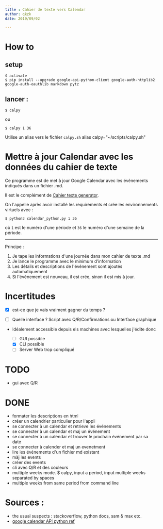 ```yaml
---
title : Cahier de texte vers Calendar
author: qkzk
date: 2019/09/02

---
```


# How to

## setup

~~~
$ activate
$ pip install --upgrade google-api-python-client google-auth-httplib2 google-auth-oauthlib markdown pytz
~~~

## lancer :

~~~
$ calpy
~~~

ou

~~~
$ calpy 1 36
~~~

Utilise un alias vers le fichier `calpy.sh`
alias calpy="~/scripts/calpy.sh"

# Mettre à jour Calendar avec les données du cahier de texte

Ce programme est de met à jour Google Calendar avec les événements indiqués
dans un fichier .md.

Il est le complément de [Cahier texte generator](https://github.com/qkzk/cahier_texte_generator).

On l'appelle après avoir installé les requirements et crée les environnements
virtuels avec :

```shell
$ python3 calendar_python.py 1 36
```

où `1` est le numéro d'une période et `36` le numéro d'une semaine de la
période.

---


Principe :

1. Je tape les informations d'une journée dans mon cahier de texte .md
2. Je lance le programme avec le minimum d'information
3. Les détails et descriptions de l'événement sont ajoutés automatiquement
4. Si l'événement est nouveau, il est crée, sinon il est mis à jour.


# Incertitudes

- [x] est-ce que je vais vraiment gagner du temps ?
* [ ] Quelle interface ? Script avec Q/R/Confirmations ou Interface graphique
*
    Idéalement accessible depuis els machines avec lesquelles j'édite donc

    - [ ] GUI possible
    - [x] CLI possible
    - [ ] Server Web trop compliqué

# TODO

* gui avec Q/R

# DONE

* formater les descriptions en html
* créer un calendrier particulier pour l'appli
* se connecter à un calendar et retrieve les événements
* se connecter à un calendar et maj un événement
* se connecter à un calendar et trouver le prochain événement par sa date
* se connecter à calender et maj un evenetment
* lire les événements d'un fichier md existant
* màj les events
* créer des events
* cli avec Q/R et des couleurs
* multiple weeks mode. $ calpy, input a period, input multiple weeks separated
  by spaces
* multiple weeks from same period from command line

# Sources :

* the usual suspects : stackoverflow, python docs, sam & max etc.
* [google calendar API python ref](https://developers.google.com/calendar/quickstart/python?authuser=2)
